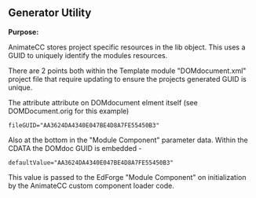 ## Generator Utility
**Purpose:** 

AnimateCC stores project specific resources in the lib object.  This uses a GUID to uniquely identify the modules resources.

There are 2 points both within the Template module "DOMdocument.xml" project file that require updating to ensure the projects generated GUID is unique.

The attribute attribute on DOMdocument elment itself (see DOMDocument.orig for this example)

    fileGUID="AA3624DA4340E047BE4D8A7FE55450B3" 

Also at the bottom in the "Module Component" parameter data. 
Within the CDATA  the DOMdoc GUID is embedded -

    defaultValue="AA3624DA4340E047BE4D8A7FE55450B3"

This value is passed to the EdForge "Module Component" on initialization by the AnimateCC custom component loader code.